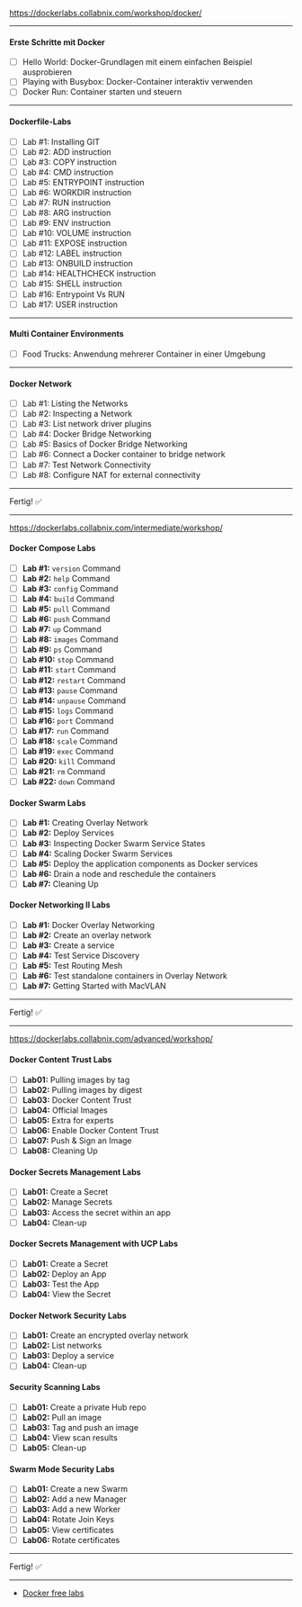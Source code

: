https://dockerlabs.collabnix.com/workshop/docker/

---

#### **Erste Schritte mit Docker**
- [ ] Hello World: Docker-Grundlagen mit einem einfachen Beispiel ausprobieren  
- [ ] Playing with Busybox: Docker-Container interaktiv verwenden  
- [ ] Docker Run: Container starten und steuern  

---

#### **Dockerfile-Labs**
- [ ] Lab #1: Installing GIT  
- [ ] Lab #2: ADD instruction  
- [ ] Lab #3: COPY instruction  
- [ ] Lab #4: CMD instruction  
- [ ] Lab #5: ENTRYPOINT instruction  
- [ ] Lab #6: WORKDIR instruction  
- [ ] Lab #7: RUN instruction  
- [ ] Lab #8: ARG instruction  
- [ ] Lab #9: ENV instruction  
- [ ] Lab #10: VOLUME instruction  
- [ ] Lab #11: EXPOSE instruction  
- [ ] Lab #12: LABEL instruction  
- [ ] Lab #13: ONBUILD instruction  
- [ ] Lab #14: HEALTHCHECK instruction  
- [ ] Lab #15: SHELL instruction  
- [ ] Lab #16: Entrypoint Vs RUN  
- [ ] Lab #17: USER instruction  

---

#### **Multi Container Environments**
- [ ] Food Trucks: Anwendung mehrerer Container in einer Umgebung  

---

#### **Docker Network**
- [ ] Lab #1: Listing the Networks  
- [ ] Lab #2: Inspecting a Network  
- [ ] Lab #3: List network driver plugins  
- [ ] Lab #4: Docker Bridge Networking  
- [ ] Lab #5: Basics of Docker Bridge Networking  
- [ ] Lab #6: Connect a Docker container to bridge network  
- [ ] Lab #7: Test Network Connectivity  
- [ ] Lab #8: Configure NAT for external connectivity  

---

Fertig! ✅

---

https://dockerlabs.collabnix.com/intermediate/workshop/


#### Docker Compose Labs
- [ ] **Lab #1:** `version` Command
- [ ] **Lab #2:** `help` Command
- [ ] **Lab #3:** `config` Command
- [ ] **Lab #4:** `build` Command
- [ ] **Lab #5:** `pull` Command
- [ ] **Lab #6:** `push` Command
- [ ] **Lab #7:** `up` Command
- [ ] **Lab #8:** `images` Command
- [ ] **Lab #9:** `ps` Command
- [ ] **Lab #10:** `stop` Command
- [ ] **Lab #11:** `start` Command
- [ ] **Lab #12:** `restart` Command
- [ ] **Lab #13:** `pause` Command
- [ ] **Lab #14:** `unpause` Command
- [ ] **Lab #15:** `logs` Command
- [ ] **Lab #16:** `port` Command
- [ ] **Lab #17:** `run` Command
- [ ] **Lab #18:** `scale` Command
- [ ] **Lab #19:** `exec` Command
- [ ] **Lab #20:** `kill` Command
- [ ] **Lab #21:** `rm` Command
- [ ] **Lab #22:** `down` Command

#### Docker Swarm Labs
- [ ] **Lab #1:** Creating Overlay Network
- [ ] **Lab #2:** Deploy Services
- [ ] **Lab #3:** Inspecting Docker Swarm Service States
- [ ] **Lab #4:** Scaling Docker Swarm Services
- [ ] **Lab #5:** Deploy the application components as Docker services
- [ ] **Lab #6:** Drain a node and reschedule the containers
- [ ] **Lab #7:** Cleaning Up

#### Docker Networking II Labs
- [ ] **Lab #1:** Docker Overlay Networking
- [ ] **Lab #2:** Create an overlay network
- [ ] **Lab #3:** Create a service
- [ ] **Lab #4:** Test Service Discovery
- [ ] **Lab #5:** Test Routing Mesh
- [ ] **Lab #6:** Test standalone containers in Overlay Network
- [ ] **Lab #7:** Getting Started with MacVLAN

---

Fertig! ✅

---

https://dockerlabs.collabnix.com/advanced/workshop/

#### Docker Content Trust Labs
- [ ] **Lab01:** Pulling images by tag
- [ ] **Lab02:** Pulling images by digest
- [ ] **Lab03:** Docker Content Trust
- [ ] **Lab04:** Official Images
- [ ] **Lab05:** Extra for experts
- [ ] **Lab06:** Enable Docker Content Trust
- [ ] **Lab07:** Push & Sign an Image
- [ ] **Lab08:** Cleaning Up

#### Docker Secrets Management Labs
- [ ] **Lab01:** Create a Secret
- [ ] **Lab02:** Manage Secrets
- [ ] **Lab03:** Access the secret within an app
- [ ] **Lab04:** Clean-up

#### Docker Secrets Management with UCP Labs
- [ ] **Lab01:** Create a Secret
- [ ] **Lab02:** Deploy an App
- [ ] **Lab03:** Test the App
- [ ] **Lab04:** View the Secret

#### Docker Network Security Labs
- [ ] **Lab01:** Create an encrypted overlay network
- [ ] **Lab02:** List networks
- [ ] **Lab03:** Deploy a service
- [ ] **Lab04:** Clean-up

#### Security Scanning Labs
- [ ] **Lab01:** Create a private Hub repo
- [ ] **Lab02:** Pull an image
- [ ] **Lab03:** Tag and push an image
- [ ] **Lab04:** View scan results
- [ ] **Lab05:** Clean-up

#### Swarm Mode Security Labs
- [ ] **Lab01:** Create a new Swarm
- [ ] **Lab02:** Add a new Manager
- [ ] **Lab03:** Add a new Worker
- [ ] **Lab04:** Rotate Join Keys
- [ ] **Lab05:** View certificates
- [ ] **Lab06:** Rotate certificates

---

Fertig! ✅

---

- [Docker free labs](https://kodekloud.com/free-labs/docker)
